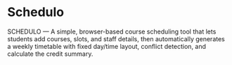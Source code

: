 # Schedulo
SCHEDULO — A simple, browser-based course scheduling tool that lets students add courses, slots, and staff details, then automatically generates a weekly timetable with fixed day/time layout, conflict detection, and calculate the credit summary.
